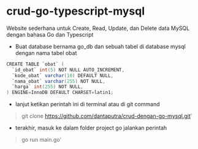 # crud-go-typescript-mysql

Website sederhana untuk Create, Read, Update, dan Delete data MySQL dengan bahasa Go dan Typescript

- Buat database bernama go_db dan sebuah tabel di database mysql dengan nama tabel obat

```java
CREATE TABLE `obat` (
  `id_obat` int(5) NOT NULL AUTO_INCREMENT,
  `kode_obat` varchar(10) DEFAULT NULL,
  `nama_obat` varchar(255) NOT NULL,
  `harga` int(255) NOT NULL,
) ENGINE=InnoDB DEFAULT CHARSET=latin1;
```

- lanjut ketikan perintah ini di terminal atau di git command
> git clone https://github.com/dantaputra/crud-dengan-go-mysql.git'
- terakhir, masuk ke dalam folder project go jalankan perintah
> go run main.go'
